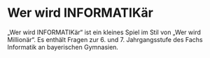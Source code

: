 # Wer wird INFORMATIKär

„Wer wird INFORMATIKär“ ist ein kleines Spiel im Stil von „Wer wird
Millionär“. Es enthält Fragen zur 6. und 7. Jahrgangsstufe des Fachs
Informatik an bayerischen Gymnasien.
